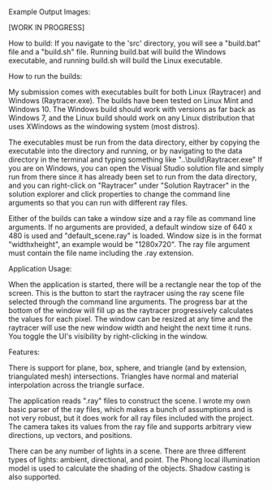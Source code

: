 Example Output Images:

[WORK IN PROGRESS]

How to build:
If you navigate to the 'src' directory, you will see a "build.bat" file and a "build.sh" file. Running build.bat will build
the Windows executable, and running build.sh will build the Linux executable.


How to run the builds:

My submission comes with executables built for both Linux (Raytracer) and Windows (Raytracer.exe). The builds have been
tested on Linux Mint and Windows 10. The Windows build should work with versions as far back as Windows 7, and the Linux
build should work on any Linux distribution that uses XWindows as the windowing system (most distros).

The executables must be run from the data directory, either by copying the executable into the directory and running, or
by navigating to the data directory in the terminal and typing something like "..\build\Raytracer.exe"
If you are on Windows, you can open the Visual Studio solution file and simply run from there since it has already been
set to run from the data directory, and you can right-click on "Raytracer" under "Solution Raytracer" in the solution
explorer and click properties to change the command line arguments so that you can run with different ray files.

Either of the builds can take a window size and a ray file as command line arguments. If no arguments are provided,
a default window size of 640 x 480 is used and "default_scene.ray" is loaded. Window size is in the format "widthxheight",
an example would be "1280x720". The ray file argument must contain the file name including the .ray extension.


Application Usage:

When the application is started, there will be a rectangle near the top of the screen. This is the button to start the
raytracer using the ray scene file selected through the command line arguments. The progress bar at the bottom of the
window will fill up as the raytracer progressively calculates the values for each pixel.
The window can be resized at any time and the raytracer will use the new window width and height the next time it runs.
You toggle the UI's visibility by right-clicking in the window.

Features:

There is support for plane, box, sphere, and triangle (and by extension, triangulated mesh) intersections. Triangles have normal and material interpolation across the triangle surface.

The application reads ".ray" files to construct the scene. I wrote my own basic parser of the ray files, which makes a bunch of assumptions and is not very robust, but it does work for all ray files included with the project.
The camera takes its values from the ray file and supports arbitrary view directions, up vectors, and positions.

There can be any number of lights in a scene. There are three different types of lights: ambient, directional, and point.
The Phong local illumination model is used to calculate the shading of the objects. Shadow casting is also supported.

